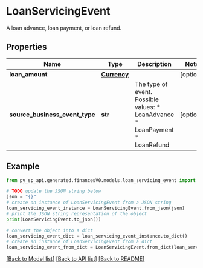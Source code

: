 # LoanServicingEvent

A loan advance, loan payment, or loan refund.

## Properties

Name | Type | Description | Notes
------------ | ------------- | ------------- | -------------
**loan_amount** | [**Currency**](Currency.md) |  | [optional] 
**source_business_event_type** | **str** | The type of event.  Possible values:  * LoanAdvance  * LoanPayment  * LoanRefund | [optional] 

## Example

```python
from py_sp_api.generated.financesV0.models.loan_servicing_event import LoanServicingEvent

# TODO update the JSON string below
json = "{}"
# create an instance of LoanServicingEvent from a JSON string
loan_servicing_event_instance = LoanServicingEvent.from_json(json)
# print the JSON string representation of the object
print(LoanServicingEvent.to_json())

# convert the object into a dict
loan_servicing_event_dict = loan_servicing_event_instance.to_dict()
# create an instance of LoanServicingEvent from a dict
loan_servicing_event_from_dict = LoanServicingEvent.from_dict(loan_servicing_event_dict)
```
[[Back to Model list]](../README.md#documentation-for-models) [[Back to API list]](../README.md#documentation-for-api-endpoints) [[Back to README]](../README.md)


